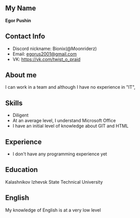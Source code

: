 ## My Name

**Egor Pushin**

## Contact Info

- Discord nickname: Bionix(@Moonriderz)
- Email: egorus2001@gmail.com
- VK: https://vk.com/twist_o_praid

## About me

I can work in a team and although I have no experience in "IT", 

## Skills

- Diligent
- At an average level, I understand Microsoft Office
- I have an initial level of knowledge about GIT and HTML

## Experience

- I don't have any programming experience yet

## Education

Kalashnikov Izhevsk State Technical University

## English

My knowledge of English is at a very low level